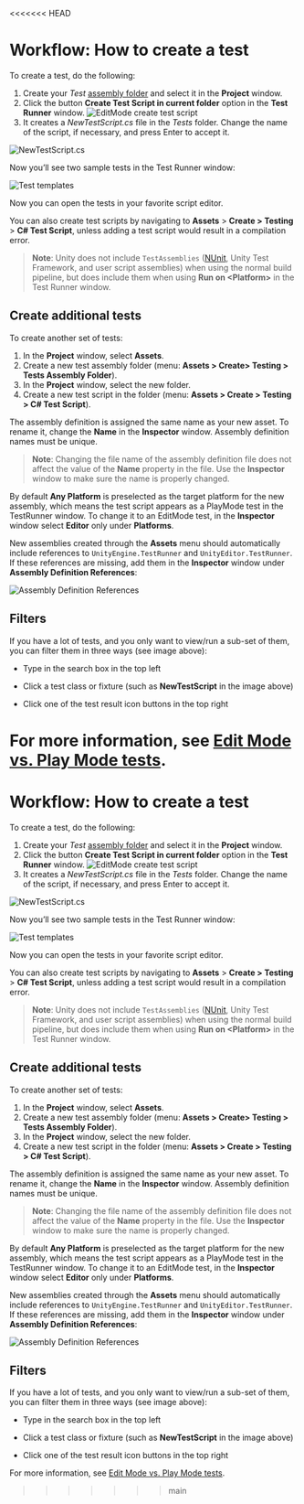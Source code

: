 <<<<<<< HEAD
# Workflow: How to create a test

To create a test, do the following:

1. Create your *Test* [assembly folder](./workflow-create-test-assembly.md) and select it in the **Project** window.
2. Click the button **Create Test Script in current folder** option in the **Test Runner** window.
![EditMode create test script](./images/editmode-create-test-script.png)
3. It creates a *NewTestScript.cs* file in the *Tests* folder. Change the name of the script, if necessary, and press Enter to accept it. 

![NewTestScript.cs](./images/new-test-script.png)

Now you’ll see two sample tests in the Test Runner window:

![Test templates](./images/test-templates.png)

Now you can open the tests in your favorite script editor.

You can also create test scripts by navigating to **Assets** > **Create > Testing** > **C# Test Script**, unless adding a test script would result in a compilation error.

> **Note**: Unity does not include `TestAssemblies` ([NUnit](http://www.nunit.org/), Unity Test Framework, and user script assemblies) when using the normal build pipeline, but does include them when using **Run on &lt;Platform&gt;** in the Test Runner window.

## Create additional tests

To create another set of tests:

1. In the **Project** window, select **Assets**.
2. Create a new test assembly folder (menu: **Assets > Create> Testing > Tests Assembly Folder**).
3. In the **Project** window, select the new folder.
4. Create a new test script in the folder (menu: **Assets > Create > Testing > C# Test Script**).

The assembly definition is assigned the same name as your new asset. To rename it, change the **Name** in the **Inspector** window. Assembly definition names must be unique.

> **Note**: Changing the file name of the assembly definition file does not affect the value of the **Name** property in the file. Use the **Inspector** window to make sure the name is properly changed.

By default **Any Platform** is preselected as the target platform for the new assembly, which means the test script appears as a PlayMode test in the TestRunner window. To change it to an EditMode test, in the **Inspector** window select **Editor** only under **Platforms**.

New assemblies created through the **Assets** menu should automatically include references to `UnityEngine.TestRunner` and `UnityEditor.TestRunner`. If these references are missing, add them in the **Inspector** window under **Assembly Definition References**:

![Assembly Definition References](./images/assembly-definition-references.png)

## Filters

If you have a lot of tests, and you only want to view/run a sub-set of them, you can filter them in three ways (see image above): 

* Type in the search box in the top left

* Click a test class or fixture (such as **NewTestScript** in the image above)

* Click one of the test result icon buttons in the top right

  

For more information, see [Edit Mode vs. Play Mode tests](./edit-mode-vs-play-mode-tests.md).
=======
# Workflow: How to create a test

To create a test, do the following:

1. Create your *Test* [assembly folder](./workflow-create-test-assembly.md) and select it in the **Project** window.
2. Click the button **Create Test Script in current folder** option in the **Test Runner** window.
![EditMode create test script](./images/editmode-create-test-script.png)
3. It creates a *NewTestScript.cs* file in the *Tests* folder. Change the name of the script, if necessary, and press Enter to accept it. 

![NewTestScript.cs](./images/new-test-script.png)

Now you’ll see two sample tests in the Test Runner window:

![Test templates](./images/test-templates.png)

Now you can open the tests in your favorite script editor.

You can also create test scripts by navigating to **Assets** > **Create > Testing** > **C# Test Script**, unless adding a test script would result in a compilation error.

> **Note**: Unity does not include `TestAssemblies` ([NUnit](http://www.nunit.org/), Unity Test Framework, and user script assemblies) when using the normal build pipeline, but does include them when using **Run on &lt;Platform&gt;** in the Test Runner window.

## Create additional tests

To create another set of tests:

1. In the **Project** window, select **Assets**.
2. Create a new test assembly folder (menu: **Assets > Create> Testing > Tests Assembly Folder**).
3. In the **Project** window, select the new folder.
4. Create a new test script in the folder (menu: **Assets > Create > Testing > C# Test Script**).

The assembly definition is assigned the same name as your new asset. To rename it, change the **Name** in the **Inspector** window. Assembly definition names must be unique.

> **Note**: Changing the file name of the assembly definition file does not affect the value of the **Name** property in the file. Use the **Inspector** window to make sure the name is properly changed.

By default **Any Platform** is preselected as the target platform for the new assembly, which means the test script appears as a PlayMode test in the TestRunner window. To change it to an EditMode test, in the **Inspector** window select **Editor** only under **Platforms**.

New assemblies created through the **Assets** menu should automatically include references to `UnityEngine.TestRunner` and `UnityEditor.TestRunner`. If these references are missing, add them in the **Inspector** window under **Assembly Definition References**:

![Assembly Definition References](./images/assembly-definition-references.png)

## Filters

If you have a lot of tests, and you only want to view/run a sub-set of them, you can filter them in three ways (see image above): 

* Type in the search box in the top left

* Click a test class or fixture (such as **NewTestScript** in the image above)

* Click one of the test result icon buttons in the top right

  

For more information, see [Edit Mode vs. Play Mode tests](./edit-mode-vs-play-mode-tests.md).
>>>>>>> main
